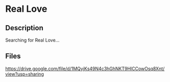 # Real Love

## Description
Searching for Real Love...

## Files
https://drive.google.com/file/d/1MQyjKs49N4c3hGhNKT9HlCCowOsq8Xnt/view?usp=sharing